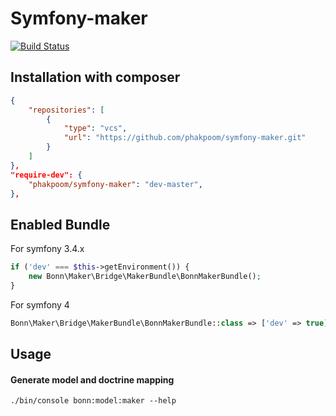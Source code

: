 # Symfony-maker
[![Build Status](https://travis-ci.org/phakpoom/symfony-maker.svg?branch=master)](https://travis-ci.org/phakpoom/symfony-maker)


## Installation with composer

```json
{
    "repositories": [
        {
            "type": "vcs",
            "url": "https://github.com/phakpoom/symfony-maker.git"
        }
    ]
},
"require-dev": {
    "phakpoom/symfony-maker": "dev-master",
},
```

## Enabled Bundle
For symfony 3.4.x
```php
if ('dev' === $this->getEnvironment()) {
    new Bonn\Maker\Bridge\MakerBundle\BonnMakerBundle();
}
```
For symfony 4
```php
Bonn\Maker\Bridge\MakerBundle\BonnMakerBundle::class => ['dev' => true]
```

## Usage

#### Generate model and doctrine mapping
`./bin/console bonn:model:maker --help`
